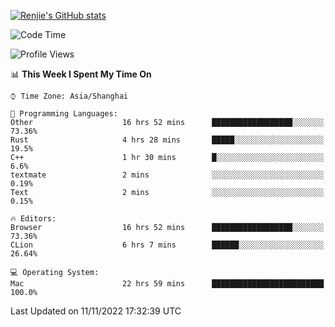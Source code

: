 [![Renjie's GitHub stats](https://github-readme-stats.vercel.app/api?username=liurenjie1024&show_icons=true&theme=chartreuse-dark)](https://github.com/anuraghazra/github-readme-stats)

<!--START_SECTION:waka-->
![Code Time](http://img.shields.io/badge/Code%20Time-319%20hrs%2042%20mins-blue)

![Profile Views](http://img.shields.io/badge/Profile%20Views-27-blue)

📊 **This Week I Spent My Time On** 

```text
⌚︎ Time Zone: Asia/Shanghai

💬 Programming Languages: 
Other                    16 hrs 52 mins      ██████████████████░░░░░░░   73.36% 
Rust                     4 hrs 28 mins       █████░░░░░░░░░░░░░░░░░░░░   19.5% 
C++                      1 hr 30 mins        █░░░░░░░░░░░░░░░░░░░░░░░░   6.6% 
textmate                 2 mins              ░░░░░░░░░░░░░░░░░░░░░░░░░   0.19% 
Text                     2 mins              ░░░░░░░░░░░░░░░░░░░░░░░░░   0.15%

🔥 Editors: 
Browser                  16 hrs 52 mins      ██████████████████░░░░░░░   73.36% 
CLion                    6 hrs 7 mins        ██████░░░░░░░░░░░░░░░░░░░   26.64%

💻 Operating System: 
Mac                      22 hrs 59 mins      █████████████████████████   100.0%

```


 Last Updated on 11/11/2022 17:32:39 UTC
<!--END_SECTION:waka-->

